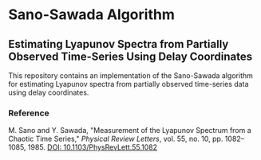 # Sano-Sawada Algorithm

## Estimating Lyapunov Spectra from Partially Observed Time-Series Using Delay Coordinates

This repository contains an implementation of the Sano-Sawada algorithm for estimating Lyapunov spectra from partially observed time-series data using delay coordinates.

### Reference

M. Sano and Y. Sawada, "Measurement of the Lyapunov Spectrum from a Chaotic Time Series," *Physical Review Letters*, vol. 55, no. 10, pp. 1082–1085, 1985. [DOI: 10.1103/PhysRevLett.55.1082](https://journals.aps.org/prl/abstract/10.1103/PhysRevLett.55.1082)
